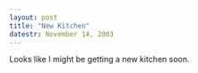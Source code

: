 ```yaml
---
layout: post
title: "New Kitchen"
datestr: November 14, 2003
---
```


Looks like I might be getting a new kitchen soon.

